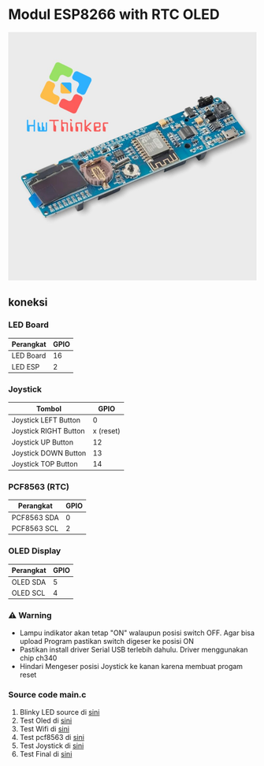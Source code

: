 # Modul ESP8266 with RTC OLED
![](https://github.com/hwthinker/esp8266-18650-rtc-oled/blob/main/picture/01.jpg)


## koneksi
### LED Board
| Perangkat   | GPIO |
|-------------|------|
| LED Board   | 16   | 
| LED ESP     | 2    |

### Joystick
| Tombol               | GPIO |
|----------------------|------|
| Joystick LEFT Button  | 0    |
| Joystick RIGHT Button | x (reset)   |
| Joystick UP Button    | 12   | 
| Joystick DOWN Button  | 13   | 
| Joystick TOP Button   | 14   |

### PCF8563 (RTC)
| Perangkat  | GPIO |
|------------|------|
| PCF8563 SDA| 0    | 
| PCF8563 SCL| 2    |

### OLED Display
| Perangkat | GPIO |
|-----------|------|
| OLED SDA  | 5    | 
| OLED SCL  | 4    |

### ⚠️ Warning
- Lampu indikator akan tetap "ON" walaupun posisi switch OFF. Agar bisa upload Program pastikan switch digeser ke posisi ON  
- Pastikan install driver  Serial USB terlebih dahulu. Driver menggunakan chip ch340
- Hindari Mengeser posisi Joystick ke kanan karena membuat progam reset

### Source code main.c
1. Blinky LED source di [sini](https://github.com/hwthinker/esp8266-18650-rtc-oled/blob/main/src/01-blinky/main.cpp)
1. Test Oled di [sini](https://github.com/hwthinker/esp8266-18650-rtc-oled/blob/main/src/02-oled/main.cpp)
1. Test Wifi di [sini](https://github.com/hwthinker/esp8266-18650-rtc-oled/blob/main/src/03-wifi/main.cpp)
1. Test pcf8563 di [sini](https://github.com/hwthinker/esp8266-18650-rtc-oled/blob/main/src/04-pcf8563/main.cpp)
1. Test Joystick di [sini](https://github.com/hwthinker/esp8266-18650-rtc-oled/blob/main/src/05-joystick/main.cpp)
1. Test Final  di [sini](https://github.com/hwthinker/esp8266-18650-rtc-oled/blob/main/src/06-all/main.cpp)



